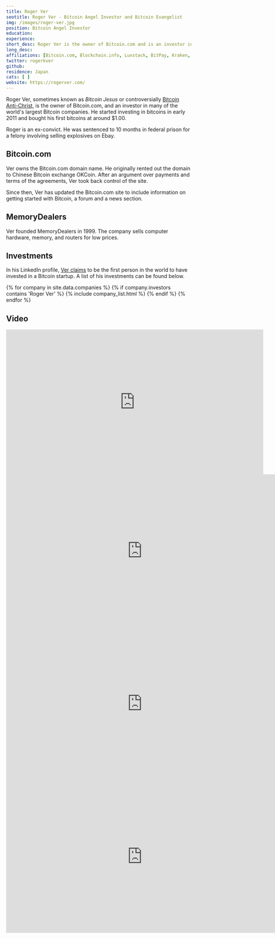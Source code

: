 ```yaml
---
title: Roger Ver
seotitle: Roger Ver - Bitcoin Angel Investor and Bitcoin Evangelist
img: /images/roger-ver.jpg
position: Bitcoin Angel Investor
education:
experience:
short_desc: Roger Ver is the owner of Bitcoin.com and is an investor in many of the world's largest Bitcoin companies.
long_desc:
affiliations: [Bitcoin.com, Blockchain.info, Luxstack, BitPay, Kraken, Purse]
twitter: rogerkver
github: 
residence: Japan
cats: [ ]
website: https://rogerver.com/
---
```

Roger Ver, sometimes known as _Bitcoin Jesus_ or controversially [Bitcoin Anti-Christ](https://medium.com/@WhalePanda/roger-ver-from-bitcoin-jesus-to-bitcoin-antichrist-69fc7a17c622), is the owner of Bitcoin.com, and an investor in many of the world's largest Bitcoin companies. He started investing in bitcoins in early 2011 and bought his first bitcoins at around $1.00.

Roger is an ex-convict. He was sentenced to 10 months in federal prison for a felony involving selling explosives on Ebay.

## Bitcoin.com

Ver owns the Bitcoin.com domain name. He originally rented out the domain to Chinese Bitcoin exchange OKCoin. After an argument over payments and terms of the agreements, Ver took back control of the site. 

Since then, Ver has updated the Bitcoin.com site to include information on getting started with Bitcoin, a forum and a news section. 

## MemoryDealers

Ver founded MemoryDealers in 1999. The company sells computer hardware, memory, and routers for low prices. 

## Investments

In his LinkedIn profile, [Ver claims](https://jp.linkedin.com/in/rogerver) to be the first person in the world to have invested in a Bitcoin startup. A list of his investments can be found below. 

{% for company in site.data.companies %}
{% if company.investors contains 'Roger Ver' %}
{% include company_list.html %}
{% endif %}
{% endfor %}

## Video

<iframe width="700" height="394" src="https://www.youtube.com/embed/UP1YsMlrfF0" frameborder="0" allowfullscreen></iframe>

<iframe width="740" height="416" src="https://www.youtube.com/embed/Zm8wNqjmBwg" frameborder="0" allowfullscreen></iframe>

<iframe width="740" height="416" src="https://www.youtube.com/embed/I5clPxjrEIA" frameborder="0" allowfullscreen></iframe>

<iframe width="740" height="416" src="https://www.youtube.com/embed/-7hZ7y7QxTE" frameborder="0" allowfullscreen></iframe>